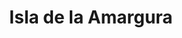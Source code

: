 ---
title: Isla de la Amargura
nombre_comunidad: Isla de la Amargura
municipio: Cáceres
departamento: Antioquia
descripcion: >-
  Comunidad sobre el río Cauca, solo se puede llegar a través de lancha. Es una
  comunidad de unas 196 familias, fueron desplazadas y iniciaron el retorno en
  el 2020. Tienen fuerte presencia de la iglesia evangélica. no hay mucha
  relación entre comunidad indígena y campesina, pero al interior de ellas se
  encuentran muy cohesionados. Sufren de muchas inundaciones y actualmente
  tienen un problema de plaga en casi todos sus cultivos.
num_personas: 0
num_familias: 196
min_distancia_casco_urbano: 50
km_distancia_casco_urbano: 50
vias_acceso: >-
  Se debe llegar en carro al corregimiento Guarumo (30 minutos del casco urbano
  de Cáceres  por la  troncal de la costa atlantica en buen estado).

  Luego  lancha por 20 minutos sobre el rio Cauca y corre el riesgo de
  crecientes (Las lanchas son pequeñas)
infraestructura_comunitaria:
  - Caseta comunal
  - Instituciones educativas (IE)
  - Iglesias
  - Espacios deportivos
  - Tiendas
notas_infraestructura_comunitaria: Dos Iglesias evangélicas.
liderazgo_comunidad:
  - |-
    JAC activa
    Conformada por comités de salud
  - |2-
     deporte y trabajo. Estos dos ultimos son los más activos.
    Hay varias asociaciones y grupos con liderazgos representativos
    Se caracteriza por solidaridad y apoyo 
inclusion_diversidad_genero: >-
  Hay liderazgos representativos por parte de algunas mujeres de la vereda

  Hay una comunidad indígena (La relación entre las familias campesinas e
  indígenas no es muy fuerte)

  Jóvenes: Tiene proceso de Dibujo, Danza, Futbol para jóvenes

  40 NNAJ hacen parte del grupo ecológico liderado por la cacica indígena y el
  presidente de la JAC
comentarios_conectividad: >-
  En la vereda hay señal de Claro.

  En la Institución educativa están en proceso de la instalación de las antenas
  en el marco del convenio Claro -Mintic
punto_SOLE: Institución educativa,Caseta comunal
comentarios_punto_SOLE:
  - Institución educativa con Claro y MINTIC.
ppales_actividades_economicas_vocacion_productiva:
  - Agricultura
  - Piscicultura
  - Avicultura
comentarios_ppales_actividades_economicas_vocacion_productiva: |-
  Agricultura (Yuca, Plátano, Maíz, Arroz, frutales)
  Avicultura (Pollos de engorde y gallinas ponedoras)
comunidad_sostenible_uso_suelo: null
org_con_proyeccion:
  - Agropaisa
  - Asopeisla
  - Aproaca
servicios_publicos_comunidades_focalizadas: []
comunidades_focalizadas_educacion_infraestructura_educativa:
  - Institución educativa
  - Institución educativa Guarumo
comunidades_focalizadas_practicas_organizativas:
  - Iglesia Evangélica
  - Torneos deportivos
  - Asambleas comunales
conectividad_minima: Bueno
iniciativas_priorizadas:
  - Plátano
  - Cacao
org_focalizada: []
riesgo: ''
otros_programas_USAID: []
alianzas_colaboradores:
  - 'No'
posibilidad_iniciativas_conjuntas_aliados_2: []
actividades_ocio:
  - Fútbol
  - Dibujo
  - Baile (sin monitores)
medios_comunicacion_narrativas_locales: []
num_visitas_realizadas: 5
num_diagnosticos_rurales_participativos_realizados: 1
infraestructura_salud_atencion_psicosocial:
  - >-
    Acompañamiento de la pastoral social y la UARIV en acciones puntales para el
    retorno
notas_infraestructura_salud_atencion_psicosocial: >-
  Acompañamiento de la pastoral social y la UARIV en acciones puntales por el
  retorno.
num_visitas_predio: 16
url: /reportes/isla-de-la-amargura
layout: comunidad
download_file: /reportes/isla-de-la-amargura.pdf

---